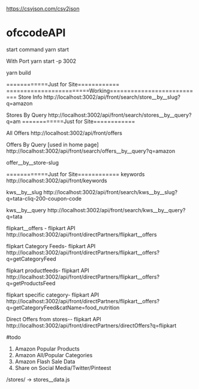 https://csvjson.com/csv2json

# ofccodeAPI
start command
yarn start

With Port
yarn start -p 3002

yarn build


============Just for Site============
========================Working===========================
Store Info
http://localhost:3002/api/front/search/store__by__slug?q=amazon

Stores By Query
http://localhost:3002/api/front/search/stores__by__query?q=am
============Just for Site============






All Offers
http://localhost:3002/api/front/offers

Offers By Query [used in home page] 
http://localhost:3002/api/front/search/offers__by__query?q=amazon

offer__by__store-slug
<!-- http://localhost:3002/api/front/offers/offer__by__store-slug?q=amazon -->





============Just for Site============
keywords
http://localhost:3002/api/front/keywords

kws__by__slug
http://localhost:3002/api/front/search/kws__by__slug?q=tata-cliq-200-coupon-code

kws__by__query
http://localhost:3002/api/front/search/kws__by__query?q=tata






flipkart__offers - flipkart API
http://localhost:3002/api/front/directPartners/flipkart__offers

flipkart Category Feeds- flipkart API
http://localhost:3002/api/front/directPartners/flipkart__offers?q=getCategoryFeed

flipkart productfeeds- flipkart API
http://localhost:3002/api/front/directPartners/flipkart__offers?q=getProductsFeed

flipkart specific category- flipkart API
http://localhost:3002/api/front/directPartners/flipkart__offers?q=getCategoryFeed&catName=food_nutrition



Direct Offers from stores-- flipkart API
http://localhost:3002/api/front/directPartners/directOffers?q=flipkart




#todo
1. Amazon Popular Products
2. Amazon All/Popular Categories
3. Amazon Flash Sale Data
4. Share on Social Media/Twitter/Pinteest





/stores/ -> stores__data.js
